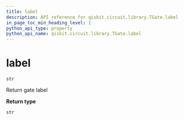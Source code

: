 ```yaml
---
title: label
description: API reference for qiskit.circuit.library.TGate.label
in_page_toc_min_heading_level: 1
python_api_type: property
python_api_name: qiskit.circuit.library.TGate.label
---
```


# label

<span id="qiskit.circuit.library.TGate.label" />

`str`

Return gate label

**Return type**

`str`

